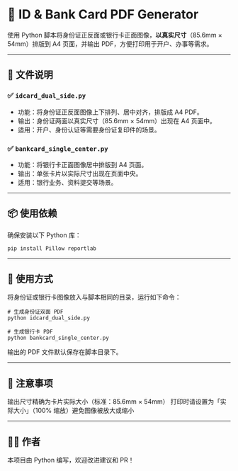 # 📄 ID & Bank Card PDF Generator

使用 Python 脚本将身份证正反面或银行卡正面图像，**以真实尺寸**（85.6mm × 54mm）排版到 A4 页面，并输出 PDF，方便打印用于开户、办事等需求。

---

## 📁 文件说明

### ✅ `idcard_dual_side.py`

- 功能：将身份证正反面图像上下排列、居中对齐，排版成 A4 PDF。
- 输出：身份证两面以真实尺寸（85.6mm × 54mm）出现在 A4 页面中。
- 适用：开户、身份认证等需要身份证复印件的场景。

### ✅ `bankcard_single_center.py`

- 功能：将银行卡正面图像居中排版到 A4 页面。
- 输出：单张卡片以实际尺寸出现在页面中央。
- 适用：银行业务、资料提交等场景。

---

## 📦 使用依赖

确保安装以下 Python 库：

```bash
pip install Pillow reportlab
```
---

## 🚀 使用方式

将身份证或银行卡图像放入与脚本相同的目录，运行如下命令：
```
# 生成身份证双面 PDF
python idcard_dual_side.py

# 生成银行卡 PDF
python bankcard_single_center.py
```
输出的 PDF 文件默认保存在脚本目录下。

---

## 📌 注意事项

输出尺寸精确为卡片实际大小（标准：85.6mm × 54mm）
打印时请设置为「实际大小」（100% 缩放）避免图像被放大或缩小

---

## 🧑‍💻 作者

本项目由 Python 编写，欢迎改进建议和 PR！
